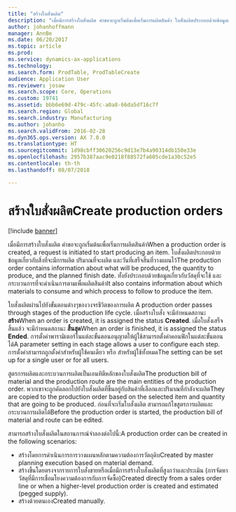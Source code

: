```yaml
---
title: "สร้างใบสั่งผลิต"
description: "เมื่อมีการสร้างใบสั่งผลิต คำขอจะถูกเริ่มต้นเพื่อเริ่มการผลิตสินค้า ใบสั่งผลิตประกอบด้วยข้อมูลเกี่ยวกับสิ่งที่จะมีการผลิต ปริมาณที่จะผลิต และวันที่เสร็จสิ้นที่วางแผนไว้ ทั้งยังประกอบด้วยข้อมูลเกี่ยวกับวัสดุที่จะใช้ และกระบวนการที่จะดำเนินการตามเพื่อผลิตสินค้า"
author: johanhoffmann
manager: AnnBe
ms.date: 06/20/2017
ms.topic: article
ms.prod: 
ms.service: dynamics-ax-applications
ms.technology: 
ms.search.form: ProdTable, ProdTableCreate
audience: Application User
ms.reviewer: josaw
ms.search.scope: Core, Operations
ms.custom: 19741
ms.assetid: bbb6e69d-479c-45fc-a0a8-66da5df16c7f
ms.search.region: Global
ms.search.industry: Manufacturing
ms.author: johanho
ms.search.validFrom: 2016-02-28
ms.dyn365.ops.version: AX 7.0.0
ms.translationtype: HT
ms.sourcegitcommit: 1d98cbff30620256c9d13e7b4a90314db150e33e
ms.openlocfilehash: 2957b387aac9e0218f88572fa605cde1a30c52e5
ms.contentlocale: th-th
ms.lasthandoff: 08/07/2018

---
```


# <a name="create-production-orders"></a><span data-ttu-id="80c0d-105">สร้างใบสั่งผลิต</span><span class="sxs-lookup"><span data-stu-id="80c0d-105">Create production orders</span></span>

[!include [banner](../includes/banner.md)]

<span data-ttu-id="80c0d-106">เมื่อมีการสร้างใบสั่งผลิต คำขอจะถูกเริ่มต้นเพื่อเริ่มการผลิตสินค้า</span><span class="sxs-lookup"><span data-stu-id="80c0d-106">When a production order is created, a request is initiated to start producing an item.</span></span> <span data-ttu-id="80c0d-107">ใบสั่งผลิตประกอบด้วยข้อมูลเกี่ยวกับสิ่งที่จะมีการผลิต ปริมาณที่จะผลิต และวันที่เสร็จสิ้นที่วางแผนไว้</span><span class="sxs-lookup"><span data-stu-id="80c0d-107">The production order contains information about what will be produced, the quantity to produce, and the planned finish date.</span></span> <span data-ttu-id="80c0d-108">ทั้งยังประกอบด้วยข้อมูลเกี่ยวกับวัสดุที่จะใช้ และกระบวนการที่จะดำเนินการตามเพื่อผลิตสินค้า</span><span class="sxs-lookup"><span data-stu-id="80c0d-108">It also contains information about which materials to consume and which process to follow to produce the item.</span></span>

<span data-ttu-id="80c0d-109">ใบสั่งผลิตผ่านไปยังขั้นตอนต่างๆของวงจรชีวิตของการผลิต </span><span class="sxs-lookup"><span data-stu-id="80c0d-109">A production order passes through stages of the production life cycle.</span></span> <span data-ttu-id="80c0d-110">เมื่อสร้างใบสั่ง จะมีกำหนดสถานะ **สร้าง**</span><span class="sxs-lookup"><span data-stu-id="80c0d-110">When an order is created, it is assigned the status **Created**.</span></span> <span data-ttu-id="80c0d-111">เมื่อใบสั่งเสร็จสิ้นแล้ว จะมีกำหนดสถานะ **สิ้นสุด**</span><span class="sxs-lookup"><span data-stu-id="80c0d-111">When an order is finished, it is assigned the status **Ended**.</span></span> <span data-ttu-id="80c0d-112">การตั้งค่าพารามิเตอร์ในแต่ละขั้นตอนอนุญาตให้ผู้ใช้สามารถตั้งค่าคอนฟิกในแต่ละขั้นตอนได้</span><span class="sxs-lookup"><span data-stu-id="80c0d-112">A parameter setting in each stage allows a user to configure each step.</span></span> <span data-ttu-id="80c0d-113">การตั้งค่าสามารถถูกตั้งค่าสำหรับผู้ใช้คนเดียว หรือ สำหรับผู้ใช้ทั้งหมด</span><span class="sxs-lookup"><span data-stu-id="80c0d-113">The setting can be set up for a single user or for all users.</span></span>

<span data-ttu-id="80c0d-114">สูตรการผลิตและกระบวนการผลิตเป็นเอนทิตีหลักของใบสั่งผลิต</span><span class="sxs-lookup"><span data-stu-id="80c0d-114">The production bill of material and the production route are the main entities of the production order.</span></span> <span data-ttu-id="80c0d-115">พวกเขาจะถูกคัดลอกไปยังใบสั่งผลิตที่ขึ้นอยู่กับสินค้าที่เลือกและปริมาณที่กำลังจะผลิต</span><span class="sxs-lookup"><span data-stu-id="80c0d-115">They are copied to the production order based on the selected item and quantity that are going to be produced.</span></span> <span data-ttu-id="80c0d-116">ก่อนที่จะเริ่มใบสั่งผลิต สามารถแก้ไขสูตรการผลิตและกระบวนการผลิตได้</span><span class="sxs-lookup"><span data-stu-id="80c0d-116">Before the production order is started, the production bill of material and route can be edited.</span></span>

<span data-ttu-id="80c0d-117">สามารถสร้างใบสั่งผลิตในสถานการณ์จำลองต่อไปนี้:</span><span class="sxs-lookup"><span data-stu-id="80c0d-117">A production order can be created in the following scenarios:</span></span>

-   <span data-ttu-id="80c0d-118">สร้างโดยการดำเนินการการวางแผนหลักตามความต้องการวัตถุดิบ</span><span class="sxs-lookup"><span data-stu-id="80c0d-118">Created by master planning execution based on material demand.</span></span>
-   <span data-ttu-id="80c0d-119">สร้างขึ้นโดยตรงจากรายการใบสั่งขายหรือเมื่อมีการสร้างใบสั่งผลิตที่สูงกว่าและประเมิน (การจัดหาวัสดุที่มีการเชื่อมโยงความต้องการกับการจัดซื้อ)</span><span class="sxs-lookup"><span data-stu-id="80c0d-119">Created directly from a sales order line or when a higher-level production order is created and estimated (pegged supply).</span></span>
-   <span data-ttu-id="80c0d-120">สร้างด้วยตนเอง</span><span class="sxs-lookup"><span data-stu-id="80c0d-120">Created manually.</span></span>





